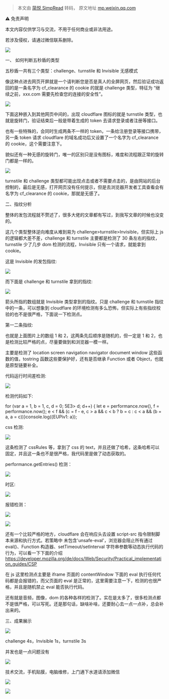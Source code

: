 > 本文由 [简悦 SimpRead](http://ksria.com/simpread/) 转码， 原文地址 [mp.weixin.qq.com](https://mp.weixin.qq.com/s/xUQFi-Ro_ojNQnhgMTgScQ)

⚠️ 免责声明

本文内容仅供学习与交流，不用于任何商业或非法用途。

若涉及侵权，请通过微信联系删除。

![](https://mmbiz.qpic.cn/sz_mmbiz_jpg/5Hx2mgUKPGkzczIPzTSVMgzHQKNcZfsu77OKhO4EGsiaC1sOCeBBE4OxtHxNHen2JhRUlrn0AFrmlDJ5Lnia1yeA/640?wx_fmt=jpeg&watermark=1#imgIndex=0)

一、 如何判断五秒盾的类型

五秒盾一共有三个类型：challenge、turnstile 和 Invisible 无感模式

像这种点进去网页开屏就是一个请判断您是否是真人的全屏网页，然后验证成功返回的是一条名字为 cf_clearance 的 cookie 的就是 challenge 类型，特征为 “继续之前，xxx.com 需要先检查您的连接的安全性”。

![](https://mmbiz.qpic.cn/sz_mmbiz_jpg/5Hx2mgUKPGkzczIPzTSVMgzHQKNcZfsuicGsrYuup4gHHoX670szA2ut85FcL0ibUDaApdT0Y1JBV81iaAVjd5iaKA/640?wx_fmt=jpeg&watermark=1#imgIndex=1)

下面这种嵌入到其他网页中间的，出现 cloudflare 图标的就是 turnstile 类型，也就是旋转门，验证结束后一般是带着生成的 token 去请求登录或者注册等接口。  

也有一些特殊的，会同时生成两条不一样的 token，一条给注册登录等接口携带，另一条 token 请求 cloudflare 的域名成功后又设置了一个名字为 cf_clearance 的 cookie，这个需要注意下。

貌似还有一种无感的旋转门，唯一的区别只是没有图标，难度和流程跟正常的旋转门都是一样的。

![](https://mmbiz.qpic.cn/sz_mmbiz_png/5Hx2mgUKPGkzczIPzTSVMgzHQKNcZfsuPUO8gnYPG9pKJS8tricdfUMTO827AibESia2u3rL25mFjRZKvMqRrmmcQ/640?wx_fmt=png&from=appmsg&watermark=1#imgIndex=2)  

turnstile 和 challenge 类型都可能出现点击或者不需要点击的，是由网站的后台控制的，最后是无感，打开网页没有任何提示，但是去浏览器开发者工具查看会有名字为 cf_clearance 的 cookie，那就是无感了。

二、指纹分析

整体的发包流程就不赘述了，很多大佬的文章都有写过，到我写文章的时候也没变的。

这几个类型整体逆向难度从难到易为 challenge>turnstile>Invisible，但实际上 js 的逻辑都大差不差，challenge 和 turnstile 主要都是检测了 30 条左右的指纹，turnstile 少了几步 dom 检测的流程，Invisible 只有一个请求，就能拿到 cookie。

这是 Invisible 的发包指纹:

![](https://mmbiz.qpic.cn/sz_mmbiz_png/5Hx2mgUKPGkzczIPzTSVMgzHQKNcZfsuhaHztHDcXAIjJicH946vTLUkz1rKR1p6RBMsibDHPTkCz6QfONbS6Nfg/640?wx_fmt=png&watermark=1#imgIndex=3)

而下面是 challenge 和 turnstile 拿到的指纹:

![](https://mmbiz.qpic.cn/sz_mmbiz_png/5Hx2mgUKPGkzczIPzTSVMgzHQKNcZfsuY60RkDS6Lmy0gNPRouFEib08hbsMMxu60z7wZnfAfIFicRcexZibh18Pw/640?wx_fmt=png&watermark=1#imgIndex=4)

箭头所指的数组就是 Invisible 类型拿到的指纹。只是 challenge 和 turnstile 指纹中的一条，可以想象到 cloudflare 的环境检测有多么恐怖，但实际上有些指纹校验的也不是很严格，下面说一下检测点。

第一二条指纹:

也就是上面图片上的数组 1 和 2，这两条先后顺序是随机的，但一定是 1 和 2，也是检测比较严格的点，尽量要做到和浏览器一模一样。

主要是检测了 location screen navigation navigator document window 这些函数的值，tostring 函数这些要保护好，还有是否继承 Function 或者 Object，也就是原型链要补全。

代码运行时间差检测:

![](https://mmbiz.qpic.cn/sz_mmbiz_png/5Hx2mgUKPGkzczIPzTSVMgzHQKNcZfsupWkiaTdaWjTllz6ssaSemgFLAVp155bZGXuyPTPicrulSWcxkjH5ofXw/640?wx_fmt=png&watermark=1#imgIndex=5)

检测代码如下:

for (var a = 1, b = 1, c, d = 0; 5E3> d; d++) { let e = performance.now(), f = performance.now(); e < f && (c = f - e, c > a && c < b ? b = c : c < a && (b = a, a = c))}console.log({EUPiv1: a});

css 检测:

![](https://mmbiz.qpic.cn/sz_mmbiz_png/5Hx2mgUKPGkzczIPzTSVMgzHQKNcZfsuwHgcZPZ4BxvyKVRTr8moSw2BnyXrbTxo28AzPWVLUoQBFISQyo9Ldg/640?wx_fmt=png&watermark=1#imgIndex=6)

这条检测了 cssRules 等，拿到了 css 的 text，并且还做了哈希，这条哈希可以固定，并且这一条也不是很严格，我代码里是做了动态获取的。

performance.getEntries() 检测：

![](https://mmbiz.qpic.cn/sz_mmbiz_png/5Hx2mgUKPGkzczIPzTSVMgzHQKNcZfsuXSmx9PWH9wia3ovVscDSAfErrmNWnsABhtiahwSJzRF91FgcsrKdE2icA/640?wx_fmt=png&watermark=1#imgIndex=7)

时区:

![](https://mmbiz.qpic.cn/sz_mmbiz_png/5Hx2mgUKPGkzczIPzTSVMgzHQKNcZfsubhA06UNxKwqOmZy5PGIk8TicicDcu4xP8D1vJbbwyWyn0CQicPKN63jVw/640?wx_fmt=png&watermark=1#imgIndex=8)

报错检测：

![](https://mmbiz.qpic.cn/sz_mmbiz_png/5Hx2mgUKPGkzczIPzTSVMgzHQKNcZfsuUfAkPVoavNgwT4oAb2MSG3jjU0ObYuIh3uibSRbg75W7dqXLPE51lPA/640?wx_fmt=png&watermark=1#imgIndex=9)

![](https://mmbiz.qpic.cn/sz_mmbiz_png/5Hx2mgUKPGkzczIPzTSVMgzHQKNcZfsuOTicsbAxX87qa97mQ4fy3zdnEkeds1uCCR5TJvbYhNvLPe64TnBRbEg/640?wx_fmt=png&watermark=1#imgIndex=10)

还有一个比较严格的地方，cloudflare 会在响应头去设置 script-src 指令限制脚本来源和执行方式。若策略中 未包含'unsafe-eval'，浏览器会阻止所有通过 eval()、Function 构造器、setTimeout/setInterval 字符串参数等动态执行代码的行为，可以看一下下面的介绍 https://developer.mozilla.org/de/docs/Web/Security/Practical_implementation_guides/CSP

在 js 这里检测点主要是 iframe 页面的 contentWindow 下面的 eval 执行任何代码都是会报错的，而父页面的 eval 是正常的，这里需要注意一下，检测的也很严格，并且是随机禁止 eval 能否执行代码。

还有就是音频，图像，dom 的各种各样的检测了。实在是太多了，很多检测点都不是很严格，可以写死。还是那句话，缺啥补啥，还要耐心去一点一点补，总会补出来的。

三、成果展示

![](https://mmbiz.qpic.cn/sz_mmbiz_png/5Hx2mgUKPGkzczIPzTSVMgzHQKNcZfsuibjOpicUicW44XfSCg3OD8Ft8OiaQfXrRrtgEcf2IWfgmJe6WlKBIW88DQ/640?wx_fmt=png&watermark=1#imgIndex=11)

challenge 4s，Invisible 1s，turnstile 3s

并发也是一点问题没有

![](https://mmbiz.qpic.cn/sz_mmbiz_png/5Hx2mgUKPGkzczIPzTSVMgzHQKNcZfsuIiaFXiaV7ftpM40Plxj7icYbTJNh1PucTleIESyicArGDiclibUmia2uPKcYA/640?wx_fmt=png&watermark=1#imgIndex=12)

技术交流，手机贴膜，电脑维修，上门通下水道请添加微信

![](https://mmbiz.qpic.cn/sz_mmbiz_jpg/5Hx2mgUKPGkzczIPzTSVMgzHQKNcZfsuxRdmkenW4D1BIQjXvsl4jK40YsicnjxlVfPccp1LzaIEnEU1y9KDDVA/640?wx_fmt=jpeg&from=appmsg&watermark=1#imgIndex=13)

![](https://mmbiz.qpic.cn/sz_mmbiz_jpg/5Hx2mgUKPGkzczIPzTSVMgzHQKNcZfsuXJzqIuzibNVTfubmQQD5fMPcbXfic1khoib1rKicvuIianTRtahmqYuMdDA/640?wx_fmt=jpeg&watermark=1#imgIndex=14)